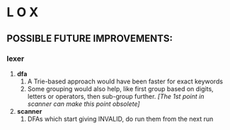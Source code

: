 # L O X 

## POSSIBLE FUTURE IMPROVEMENTS:

### lexer

1. **dfa**
    1. A Trie-based approach would have been faster for exact keywords 
    2. Some grouping would also help, like first group based on digits, letters or operators, then sub-group further. *[The 1st point in scanner can make this point obsolete]*
2. **scanner** 
    1. DFAs which start giving INVALID, do run them from the next run